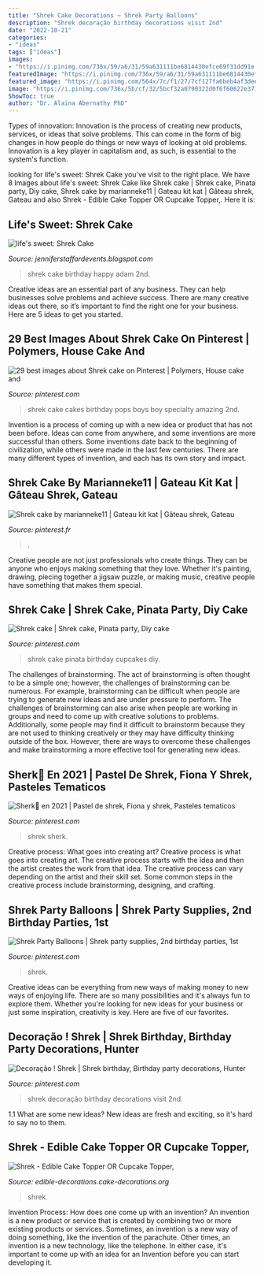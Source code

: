 ```yaml
---
title: "Shrek Cake Decorations ~ Shrek Party Balloons"
description: "Shrek decoração birthday decorations visit 2nd"
date: "2022-10-21"
categories:
- "ideas"
tags: ["ideas"]
images:
- "https://i.pinimg.com/736x/59/a6/31/59a631111be6814430efce69f31dd91e.jpg"
featuredImage: "https://i.pinimg.com/736x/59/a6/31/59a631111be6814430efce69f31dd91e.jpg"
featured_image: "https://i.pinimg.com/564x/7c/f1/27/7cf127fa6beb4af3dee5622d9579bf6d--childrens-birthday-cakes-birthday-fun.jpg"
image: "https://i.pinimg.com/736x/5b/cf/32/5bcf32a0790322d0f6f60622e37120bb--sprinkles-karaoke-party.jpg"
ShowToc: true
author: "Dr. Alaina Abernathy PhD"
---
```



Types of innovation:
Innovation is the process of creating new products, services, or ideas that solve problems. This can come in the form of big changes in how people do things or new ways of looking at old problems. Innovation is a key player in capitalism and, as such, is essential to the system's function.

	

		
looking for life&#039;s sweet: Shrek Cake you've visit to the right place. We have 8 Images about life&#039;s sweet: Shrek Cake like Shrek cake | Shrek cake, Pinata party, Diy cake, Shrek cake by marianneke11 | Gateau kit kat | Gâteau shrek, Gateau and also Shrek - Edible Cake Topper OR Cupcake Topper,. Here it is:
		
    
## Life&#039;s Sweet: Shrek Cake

<img loading=lazy src="http://4.bp.blogspot.com/-b5MitcY0_6I/TZf5FlYPIpI/AAAAAAAABZU/-aQ-cJ0en3w/s1600/IMG_8373.jpg" onerror="this.onerror=null;this.src='https://tse1.mm.bing.net/th?id=OIP.fI8hj2z8uDfc25YMLR5xMQHaJ4&amp;pid=15.1';" alt="life&#039;s sweet: Shrek Cake">

_Source: jenniferstaffordevents.blogspot.com_

>shrek cake birthday happy adam 2nd. 

	

Creative ideas are an essential part of any business. They can help businesses solve problems and achieve success. There are many creative ideas out there, so it’s important to find the right one for your business. Here are 5 ideas to get you started.

    
## 29 Best Images About Shrek Cake On Pinterest | Polymers, House Cake And

<img loading=lazy src="https://s-media-cache-ak0.pinimg.com/736x/28/c4/a8/28c4a88408ed3d96a1fa29d730d6f4d8.jpg" onerror="this.onerror=null;this.src='https://tse4.mm.bing.net/th?id=OIP.XgbUi00v-3W18JxmUpVz9gHaGw&amp;pid=15.1';" alt="29 best images about Shrek cake on Pinterest | Polymers, House cake and">

_Source: pinterest.com_

>shrek cake cakes birthday pops boys boy specialty amazing 2nd. 

	

Invention is a process of coming up with a new idea or product that has not been before. Ideas can come from anywhere, and some inventions are more successful than others. Some inventions date back to the beginning of civilization, while others were made in the last few centuries. There are many different types of invention, and each has its own story and impact.

    
## Shrek Cake By Marianneke11 | Gateau Kit Kat | Gâteau Shrek, Gateau

<img loading=lazy src="https://i.pinimg.com/564x/7c/f1/27/7cf127fa6beb4af3dee5622d9579bf6d--childrens-birthday-cakes-birthday-fun.jpg" onerror="this.onerror=null;this.src='https://tse1.mm.bing.net/th?id=OIP.kuLrEseyYpo8-TstGG0bSAHaFj&amp;pid=15.1';" alt="Shrek cake by marianneke11 | Gateau kit kat | Gâteau shrek, Gateau">

_Source: pinterest.fr_

>. 

	

Creative people are not just professionals who create things. They can be anyone who enjoys making something that they love. Whether it's painting, drawing, piecing together a jigsaw puzzle, or making music, creative people have something that makes them special.

    
## Shrek Cake | Shrek Cake, Pinata Party, Diy Cake

<img loading=lazy src="https://i.pinimg.com/736x/d8/8e/2a/d88e2aeb0b4c77c3e3a632a44268fd17--shrek-cake-shrek-donkey.jpg" onerror="this.onerror=null;this.src='https://tse3.mm.bing.net/th?id=OIP.9t5NkR4d5Dwpzg1SQd6NNgHaJ3&amp;pid=15.1';" alt="Shrek cake | Shrek cake, Pinata party, Diy cake">

_Source: pinterest.com_

>shrek cake pinata birthday cupcakes diy. 

	

The challenges of brainstorming.
The act of brainstorming is often thought to be a simple one; however, the challenges of brainstorming can be numerous. For example, brainstorming can be difficult when people are trying to generate new ideas and are under pressure to perform. The challenges of brainstorming can also arise when people are working in groups and need to come up with creative solutions to problems. Additionally, some people may find it difficult to brainstorm because they are not used to thinking creatively or they may have difficulty thinking outside of the box. However, there are ways to overcome these challenges and make brainstorming a more effective tool for generating new ideas.

    
## Sherk💚 En 2021 | Pastel De Shrek, Fiona Y Shrek, Pasteles Tematicos

<img loading=lazy src="https://i.pinimg.com/736x/5b/cf/32/5bcf32a0790322d0f6f60622e37120bb--sprinkles-karaoke-party.jpg" onerror="this.onerror=null;this.src='https://tse4.mm.bing.net/th?id=OIP.vIQj_Qc6iQtAb6Ko19bWYQHaEK&amp;pid=15.1';" alt="Sherk💚 en 2021 | Pastel de shrek, Fiona y shrek, Pasteles tematicos">

_Source: pinterest.com_

>shrek sherk. 

	

Creative process: What goes into creating art?
Creative process is what goes into creating art. The creative process starts with the idea and then the artist creates the work from that idea. The creative process can vary depending on the artist and their skill set. Some common steps in the creative process include brainstorming, designing, and crafting.

    
## Shrek Party Balloons | Shrek Party Supplies, 2nd Birthday Parties, 1st

<img loading=lazy src="https://i.pinimg.com/736x/59/a6/31/59a631111be6814430efce69f31dd91e.jpg" onerror="this.onerror=null;this.src='https://tse1.mm.bing.net/th?id=OIP.MdMbK07iDqvsC6Fz84kd0wHaGE&amp;pid=15.1';" alt="Shrek Party Balloons | Shrek party supplies, 2nd birthday parties, 1st">

_Source: pinterest.com_

>shrek. 

	

Creative ideas can be everything from new ways of making money to new ways of enjoying life. There are so many possibilities and it's always fun to explore them. Whether you're looking for new ideas for your business or just some inspiration, creativity is key. Here are five of our favorites.

    
## Decoração ! Shrek | Shrek Birthday, Birthday Party Decorations, Hunter

<img loading=lazy src="https://i.pinimg.com/originals/09/06/ba/0906bac9d12cf73273dd0f0c7c73538c.jpg" onerror="this.onerror=null;this.src='https://tse2.mm.bing.net/th?id=OIP.wFw4ActJutfVRknMRaSTAQHaE8&amp;pid=15.1';" alt="Decoração ! Shrek | Shrek birthday, Birthday party decorations, Hunter">

_Source: pinterest.com_

>shrek decoração birthday decorations visit 2nd. 

	

1.1 What are some new ideas?
New ideas are fresh and exciting, so it's hard to say no to them.

    
## Shrek - Edible Cake Topper OR Cupcake Topper,

<img loading=lazy src="https://images.cake-decorations.org/l-m/shrek-edible-birthday-cake-topper-or-cupcake.jpg" onerror="this.onerror=null;this.src='https://tse2.mm.bing.net/th?id=OIP.9bkFpqmJ-RVKlZysRl8UpAHaF7&amp;pid=15.1';" alt="Shrek - Edible Cake Topper OR Cupcake Topper,">

_Source: edible-decorations.cake-decorations.org_

>shrek. 

	

Invention Process: How does one come up with an invention?
An invention is a new product or service that is created by combining two or more existing products or services. Sometimes, an invention is a new way of doing something, like the invention of the parachute. Other times, an invention is a new technology, like the telephone. In either case, it's important to come up with an idea for an Invention before you can start developing it.


